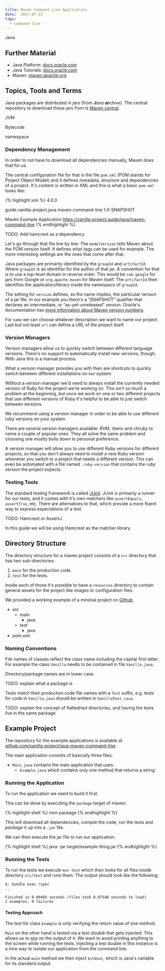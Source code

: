 ```yaml
---
title: Maven Command Line Application
date:  2017-07-23
tags:
  - command-line
---
```


Java


## Further Material

- Java Platform: [docs.oracle.com](http://docs.oracle.com/javase/8/docs)
- Java Tutorials: [docs.oracle.com](http://docs.oracle.com/javase/tutorial)
- Maven: [maven.apache.org](http://maven.apache.org)


## Topics, Tools and Terms

Java packages are distributed in _jars_ (from _**J**ava **ar**chive_).
The central repository to download these jars from is [Maven central](TODO).

JVM

Bytecode

namespace


### Dependency Management

In order to not have to download all dependencies manually, Maven does that for us.

The central configuration file for that is the file `pom.xml` (POM stands for Project Object Model) and it defines metadata, structure and dependencies of a project.
It's content is written in XML and this is what a basic `pom.xml` looks like:

{% highlight xml %}
<project xmlns="http://maven.apache.org/POM/4.0.0" xmlns:xsi="http://www.w3.org/2001/XMLSchema-instance" xsi:schemaLocation="http://maven.apache.org/POM/4.0.0 http://maven.apache.org/maven-v4_0_0.xsd">
  <modelVersion>4.0.0</modelVersion>

  <groupId>guide.vanilla-project.java</groupId>
  <artifactId>maven-command-line</artifactId>
  <version>1.0-SNAPSHOT</version>

  <name>Maven Example Application</name>
  <url>https://vanilla-project.guide/java/maven-command-line</url>
</project>
{% endhighlight %}

TODO: Add hamcrest as a dependency

Let's go through that file line by line:
The `modelVersion` tells Maven about the POM version itself.
It defines what tags can be used for example.
The more interesting settings are the ones that come after that.

Java packages are primarily identified by the `groupId` and `artifactId`.
Where `groupId` is an identifier for the author of that jar.
A convention for that is to use a top-level domain in reverse order.
This would be `com.google` for jars from Google or `org.apache.maven` for Maven itself.
The `artifactId` then identifies the application/library inside the namespace of `groupId`.

The setting for `version` defines, as the name implies, the particular version of a jar file.
In our example you there's a &ldquo;SNAPSHOT&rdquo; qualifier that declares an intermediate, or &ldquo;as-yet-unreleased&rdquo; version.
Oracle's documentation has [more information about Maven version numbers](https://docs.oracle.com/middleware/1212/core/MAVEN/maven_version.htm).

For `name` we can choose whatever description we want to name our project.
Last but not least `url` can define a URL of the project itself.


### Version Managers

Version managers allow us to quickly switch between different language versions.
There's no support to automatically install new versions, though.
With Java this is a manual process.

What a version manager provides you with then are shortcuts to quickly switch between different installations on our system.

Without a version manager we'd need to always install the currently needed version of Ruby for the project we're working on.
This isn't so much a problem at the beginning, but once we work on one or two different projects that use different versions of Ruby it's helpful to be able to just switch between versions.

We recommend using a version manager in order to be able to use different ruby versions on your system.

There are several version managers available: RVM, rbenv and chruby to name a couple of popular ones.
They all solve the same problem and choosing one mostly boils down to personal preference.

A version manager will allow you to use different Ruby versions for different projects, so that you don't always need to install a new Ruby version whenever you switch to a project that needs a different version.
This can even be automated with a file named `.ruby-version` that contains the ruby version the project expects.


### Testing Tools

The standard testing framework is called [JUnit](http://junit.org).
JUnit is primarily a runner for our tests, and it comes with it's own matchers like `assertEquals`, `assertTrue`, etc.
There are alternatives to that, which provide a more fluent way to express expectations of a test.

TODO: Hamcrest or AssertJ.

In this guide we will be using Hamcrest as the matcher library.


## Directory Structure

The directory structure for a maven project consists of a `src` directory that has two sub-directories:
1. `main` for the production code.
2. `test` for the tests.

Inside each of those it's possible to have a `resources` directory to contain general assets for the project like images or configuration files.

We provided a working example of a minimal project on [Github](https://github.com/vanilla-project/java-maven-command-line).

<ul class="directory-structure">
  <li class="directory">
    src
    <ul>
      <li class="directory">main<ul><li class="directory">java</li></ul></li>
      <li class="directory">test<ul><li class="directory">java</li></ul></li>
    </ul>
  </li>
  <li class="ruby file">pom.xml</li>
</ul>


### Naming Conventions

File names of classes reflect the class name including the capital first letter.
For example the class `Vanilla` needs to be contained in file `Vanilla.java`.

Directory/package names are in lower case.

TODO: explain what a package is

Tests match their production code file names with a `Test` suffix, e.g. tests for code in `Vanilla.java` should be written in `VanillaTest.java`.

TODO: explain the concept of flattedned directories, and having the tests live in the same package


## Example Project

The repository for the example applications is available at [github.com/vanilla-project/java-maven-command-line](https://github.com/vanilla-project/java-maven-command-line).

The main application consists of basically three files:

- `Main.java` contains the main application that uses:
  - `Example.java` which contains only one method that returns a string.


### Running the Application

To run the application we need to build it first.

This can be done by executing the `package` target of maven:

{% highlight shell %}
mvn package
{% endhighlight %}

This will download all dependencies, compile the code, run the tests and _package_ it up into a `.jar` file.

We can then execute the jar file to run our application:

{% highlight shell %}
java -jar target/example-thing.jar
{% endhighlight %}


### Running the Tests

To run the tests we execute `mvn test` which then looks for all files inside directory `src/test` and runs them.
The output should look like the following:

```
$: bundle exec rspec
..

Finished in 0.00469 seconds (files took 0.07548 seconds to load)
2 examples, 0 failures
```

#### Testing Approach

The test for class `Example` is only verifying the return value of one method.

`Main` on the other hand is tested via a test-double that gets injected.
This allows us to _spy_ on the output of it.
We want to avoid printing anything to the screen while running the tests.
Injecting a test double in this instance is a nice way to isolate our application from the command line.

In the actual `main` method we then inject `$stdout`, which is Java's variable for its standard output.

